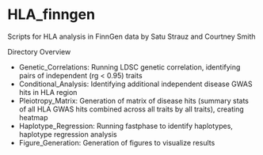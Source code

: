 # HLA_finngen

Scripts for HLA analysis in FinnGen data by Satu Strauz and Courtney Smith

Directory Overview
- Genetic_Correlations: Running LDSC genetic correlation, identifying pairs of independent (rg < 0.95) traits
- Conditional_Analysis: Identifying additional independent disease GWAS hits in HLA region
- Pleiotropy_Matrix: Generation of matrix of disease hits (summary stats of all HLA GWAS hits combined across all traits by all traits), creating heatmap
- Haplotype_Regression: Running fastphase to identify haplotypes, haplotype regression analysis
- Figure_Generation: Generation of figures to visualize results

